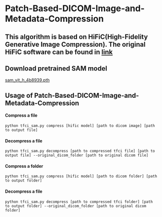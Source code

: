 # Patch-Based-DICOM-Image-and-Metadata-Compression

This algorithm is based on HiFiC(High-Fidelity Generative Image Compression). The original HiFiC software can be found in [link](https://github.com/tensorflow/compression/tree/master/models/hific)
---
## Download pretrained SAM model
[sam_vit_h_4b8939.pth](https://drive.google.com/file/d/1LTJWX7cEV5KCML20nrysUROqFWc6ZCDb/view?usp=sharing)

## Usage of Patch-Based-DICOM-Image-and-Metadata-Compression

#### Compress a file
```
python tfci_sam.py compress [hific model] [path to dicom image] [path to output file]
```

#### Decompress a file
```
python tfci_sam.py decompress [path to compressed tfci file] [path to output file] --original_dicom_folder [path to original dicom file]
```

#### Compress a folder
```
python tfci_sam.py compress [hific model] [path to dicom folder] [path to output folder]
```

#### Decompress a file
```
python tfci_sam.py decompress [path to compressed tfci folder] [path to output folder] --original_dicom_folder [path to original dicom folder]
```

